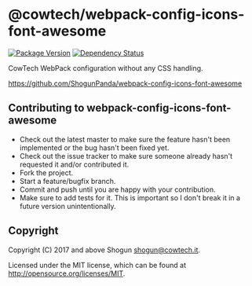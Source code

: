 # @cowtech/webpack-config-icons-font-awesome

[![Package Version](https://badge.fury.io/js/%40cowtech%2Fwebpack-config-icons-font-awesome.svg)](https://badge.fury.io/js/%40cowtech%2Fwebpack-config-icons-font-awesome)
[![Dependency Status](https://gemnasium.com/badges/github.com/cowtech/webpack-config-icons-font-awesome.svg)](https://gemnasium.com/github.com/cowtech/webpack-config-icons-font-awesome)

CowTech WebPack configuration without any CSS handling.

https://github.com/ShogunPanda/webpack-config-icons-font-awesome

## Contributing to webpack-config-icons-font-awesome

* Check out the latest master to make sure the feature hasn't been implemented or the bug hasn't been fixed yet.
* Check out the issue tracker to make sure someone already hasn't requested it and/or contributed it.
* Fork the project.
* Start a feature/bugfix branch.
* Commit and push until you are happy with your contribution.
* Make sure to add tests for it. This is important so I don't break it in a future version unintentionally.

## Copyright

Copyright (C) 2017 and above Shogun <shogun@cowtech.it>.

Licensed under the MIT license, which can be found at http://opensource.org/licenses/MIT.

